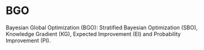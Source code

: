 # BGO
Bayesian Global Optimization (BGO): Stratified Bayesian Optimization (SBO), Knowledge Gradient (KG), Expected Improvement (EI) and Probability Improvement (PI).
